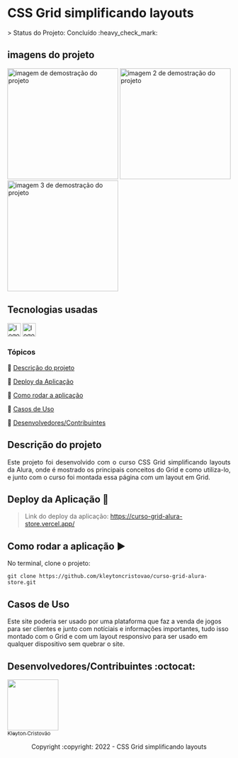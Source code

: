 <h1>CSS Grid simplificando layouts</h1>
> Status do Projeto: Concluído :heavy_check_mark:

## imagens do projeto

<div>
  <img src="https://user-images.githubusercontent.com/90114049/184047079-eae15170-f605-4124-9ca3-77638ac98cf1.png" height="250" alt="imagem de demostração do projeto"  />
    <img src="https://user-images.githubusercontent.com/90114049/184046953-4b2c3100-174d-4de1-a1e6-ae18a885acfd.png" height="250" alt="imagem 2 de demostração do projeto "  />
    <img src="https://user-images.githubusercontent.com/90114049/184046860-94623723-44b1-4b74-9c33-6e073edc8bab.png" height="250" alt="imagem 3 de demostração do projeto "  />    
</div>

## Tecnologias usadas

<div>
  <img src="https://img.shields.io/badge/HTML5-E34F26?style=for-the-badge&logo=html5&logoColor=white" height="30" alt="logotipo do HTML"  />
  <img src="https://img.shields.io/badge/CSS3-1572B6?style=for-the-badge&logo=css3&logoColor=white" height="30" alt="logotipo do CSS"  />
</div>

### Tópicos

:small_blue_diamond: [Descrição do projeto](#descrição-do-projeto)

:small_blue_diamond: [Deploy da Aplicação](#deploy-da-aplicação-dash)

:small_blue_diamond: [Como rodar a aplicação](#como-rodar-a-aplica%C3%A7%C3%A3o-arrow_forward)

:small_blue_diamond: [Casos de Uso](#casos-de-uso)

:small_blue_diamond: [Desenvolvedores/Contribuintes](#desenvolvedorescontribuintes-octocat)

## Descrição do projeto

<p align="justify">
  Este projeto foi desenvolvido com o curso CSS Grid simplificando layouts da Alura, onde é mostrado os principais conceitos do Grid e como utiliza-lo, e junto com o curso foi montada essa página com um layout em Grid.
</p>

## Deploy da Aplicação :dash:

> Link do deploy da aplicação: https://curso-grid-alura-store.vercel.app/

## Como rodar a aplicação :arrow_forward:

No terminal, clone o projeto:

```
git clone https://github.com/kleytoncristovao/curso-grid-alura-store.git
```

## Casos de Uso

Este site poderia ser usado por uma plataforma que faz a venda de jogos para ser clientes e junto com notíciais e informações importantes, tudo isso montado com o Grid e com um layout responsivo para ser usado em qualquer dispositivo sem quebrar o site.

## Desenvolvedores/Contribuintes :octocat:

[<img src="https://github.com/kleytoncristovao.png" width=115><br><sub>Kleyton Cristovão</sub>](https://github.com/kleytoncristovao)

<p align="center"> Copyright :copyright: 2022 - CSS Grid simplificando layouts </p>
